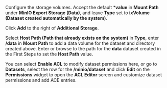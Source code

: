 &NewLine;

Configure the storage volumes. 
Accept the default ***value** in **Mount Path** under **MinIO Export Storage (Data)**, and leave **Type** set to **ixVolume (Dataset created automatically by the system)**.

Click **Add** to the right of **Additional Storage**.

Select **Host Path (Path that already exists on the system)** in **Type**, enter **/data** in **Mount Path** to add a data volume for the dataset and directory created above.
Enter or browse to the path for the **data** dataset created in the First Steps to set the **Host Path** value.

You can select **Enable ACL** to modify dataset permissions here, or go to **Datasets**, select the row for the **/minio/dataset** and click **Edit** on the **Permissions** widget to open the **ACL Editor** screen and customize dataset permissions and add ACE entries.